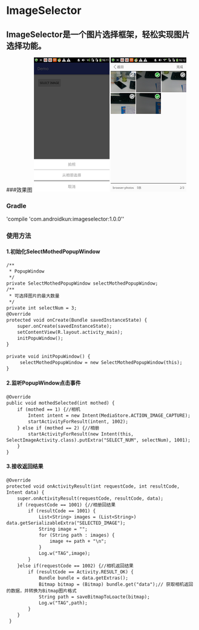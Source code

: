 # ImageSelector
## ImageSelector是一个图片选择框架，轻松实现图片选择功能。
###效果图
 ![github](https://github.com/AndroidKun/ImageSelector/blob/master/images/Screenshot_2016-09-13-16-11-21.png)
  ![github](https://github.com/AndroidKun/ImageSelector/blob/master/images/Screenshot_2016-09-13-16-12-21.png)
### Gradle
'compile 'com.androidkun:imageselector:1.0.0''
### 使用方法
#### 1.初始化SelectMothedPopupWindow

    /**
     * PopupWindow
     */
    private SelectMothedPopupWindow selectMothedPopupWindow;
    /**
     * 可选择图片的最大数量
     */
    private int selectNum = 3;
    @Override
    protected void onCreate(Bundle savedInstanceState) {
        super.onCreate(savedInstanceState);
        setContentView(R.layout.activity_main);
        initPopuWindow();
    }

    private void initPopuWindow() {
         selectMothedPopupWindow = new SelectMothedPopupWindow(this);
    }

#### 2.监听PopupWindow点击事件

    @Override
    public void mothedSelected(int mothed) {
        if (mothed == 1) {//相机
            Intent intent = new Intent(MediaStore.ACTION_IMAGE_CAPTURE);
            startActivityForResult(intent, 1002);
        } else if (mothed == 2) {//相册
            startActivityForResult(new Intent(this, SelectImageActivity.class).putExtra("SELECT_NUM", selectNum), 1001);
        }
    }
 
 #### 3.接收返回结果


    @Override
    protected void onActivityResult(int requestCode, int resultCode, Intent data) {
        super.onActivityResult(requestCode, resultCode, data);
        if (requestCode == 1001) {//相册回结果
            if (resultCode == 1001) {
                List<String> images = (List<String>) data.getSerializableExtra("SELECTED_IMAGE");
                String image = "";
                for (String path : images) {
                    image += path + "\n";
                }
                Log.w("TAG",image);
            }
        }else if(requestCode == 1002) {//相机返回结果
            if (resultCode == Activity.RESULT_OK) {
                Bundle bundle = data.getExtras();
                Bitmap bitmap = (Bitmap) bundle.get("data");// 获取相机返回的数据，并转换为Bitmap图片格式
                String path = saveBitmapToLoacte(bitmap);
                Log.w("TAG",path);
            }
        }
     }
 

 
